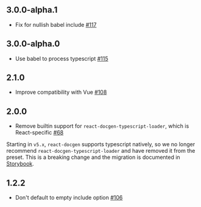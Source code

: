 ## 3.0.0-alpha.1

- Fix for nullish babel include [#117](https://github.com/storybookjs/presets/pull/117)

## 3.0.0-alpha.0

- Use babel to process typescript [#115](https://github.com/storybookjs/presets/pull/115)

## 2.1.0

- Improve compatibility with Vue [#108](https://github.com/storybookjs/presets/pull/108)

## 2.0.0

- Remove builtin support for `react-docgen-typescript-loader`, which is React-specific [#68](https://github.com/storybookjs/presets/pull/68)

Starting in `v5.x`, `react-docgen` supports typescript natively, so we no longer recommend `react-docgen-typescript-loader` and have removed it from the preset. This is a breaking change and the migration is documented in [Storybook](https://github.com/storybookjs/storybook/blob/next/MIGRATION.md#react-prop-tables-with-typescript).

## 1.2.2

- Don't default to empty include option [#106](https://github.com/storybookjs/presets/pull/106)
